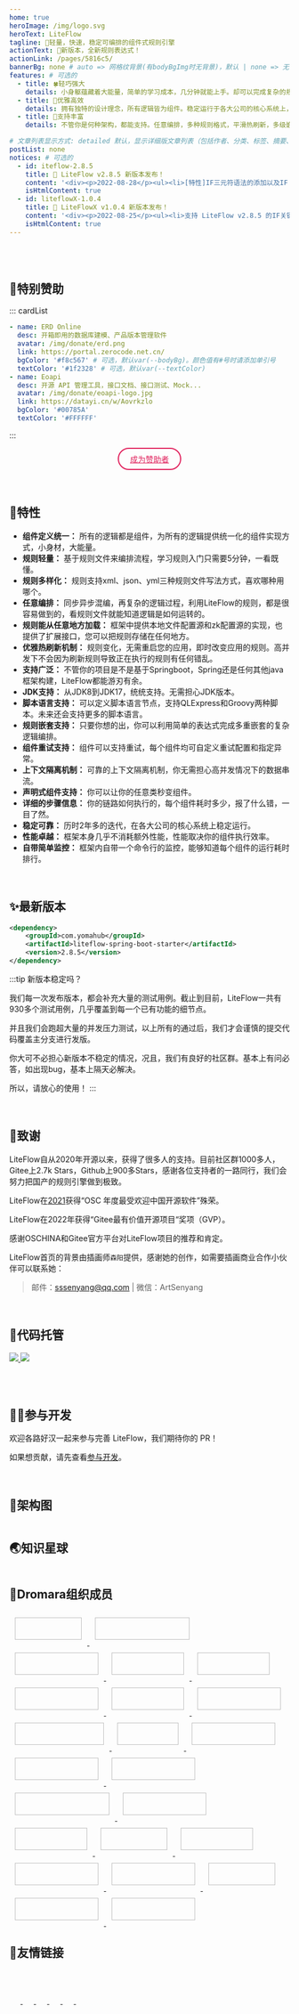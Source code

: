 ```yaml
---
home: true
heroImage: /img/logo.svg
heroText: LiteFlow
tagline: 🚀轻量，快速，稳定可编排的组件式规则引擎
actionText: 🧩新版本，全新规则表达式！
actionLink: /pages/5816c5/
bannerBg: none # auto => 网格纹背景(有bodyBgImg时无背景)，默认 | none => 无 | '大图地址' | background: 自定义背景样式       提示：如发现文本颜色不适应你的背景时可以到palette.styl修改$bannerTextColor变量
features: # 可选的
  - title: 🍀轻巧强大
    details: 小身躯蕴藏着大能量，简单的学习成本，几分钟就能上手。却可以完成复杂的规则编排。
  - title: 🌸优雅高效
    details: 拥有独特的设计理念，所有逻辑皆为组件。稳定运行于各大公司的核心系统上，性能卓越。
  - title: 🌼支持丰富
    details: 不管你是何种架构，都能支持。任意编排，多种规则格式，平滑热刷新，多级嵌套，外部存储扩展等等。

# 文章列表显示方式: detailed 默认，显示详细版文章列表（包括作者、分类、标签、摘要、分页等）| simple => 显示简约版文章列表（仅标题和日期）| none 不显示文章列表
postList: none
notices: # 可选的
  - id: iteflow-2.8.5
    title: 🚀 LiteFlow v2.8.5 新版本发布！
    content: '<div><p>2022-08-28</p><ul><li>[特性]IF三元符语法的添加以及IF ELIF ELSE语法的添加</li><li>[增强]增加EL解析中的报错详细信息</li><li>[增强]解决循环调用同步的隐式流程，参数只能取一次的问题</li><li>[修复]switch组件对于cglib代理过的bean目前处理的不够全面</li><li>[修复]在zk集群中多个zk地址不生效的bug</li></ul></div><p style="text-align: right;"><a href="/pages/88c2d1/">查看详情</a></p>'
    isHtmlContent: true
  - id: liteflowX-1.0.4
    title: 🎉 LiteFlowX v1.0.4 新版本发布！
    content: '<div><p>2022-08-25</p><ul><li>支持 LiteFlow v2.8.5 的IF关键字特性</li><li>修复 SWITCH() 允许输入多个表达式的问题</li></ul></div><p style="text-align: right;"><a href="/pages/liteflowx/">查看详情</a></p>'
    isHtmlContent: true
---
```


<Notice :data="$frontmatter.notices"/>

<br/><br/>

## 🌈特别赞助

::: cardList
```yaml
- name: ERD Online
  desc: 开箱即用的数据库建模、产品版本管理软件
  avatar: /img/donate/erd.png
  link: https://portal.zerocode.net.cn/
  bgColor: '#f8c567' # 可选，默认var(--bodyBg)。颜色值有#号时请添加单引号
  textColor: '#1f2328' # 可选，默认var(--textColor)
- name: Eoapi
  desc: 开源 API 管理工具，接口文档、接口测试、Mock...
  avatar: /img/donate/eoapi-logo.jpg
  link: https://datayi.cn/w/Aovrkzlo
  bgColor: '#00785A'
  textColor: '#FFFFFF'
```
:::
<br/>

<p align="center">
  <a class="become-sponsor" href="/pages/fb599d/">成为赞助者</a>
</p>

<style>
.become-sponsor{
  padding: 8px 20px;
  display: inline-block;
  color: #E01E5A;
  border-radius: 30px;
  box-sizing: border-box;
  border: 2px solid #E01E5A;
}
</style>

<br/>

## 🍬特性
* **组件定义统一：** 所有的逻辑都是组件，为所有的逻辑提供统一化的组件实现方式，小身材，大能量。
* **规则轻量：** 基于规则文件来编排流程，学习规则入门只需要5分钟，一看既懂。
* **规则多样化：** 规则支持xml、json、yml三种规则文件写法方式，喜欢哪种用哪个。
* **任意编排：** 同步异步混编，再复杂的逻辑过程，利用LiteFlow的规则，都是很容易做到的，看规则文件就能知道逻辑是如何运转的。
* **规则能从任意地方加载：** 框架中提供本地文件配置源和zk配置源的实现，也提供了扩展接口，您可以把规则存储在任何地方。
* **优雅热刷新机制：** 规则变化，无需重启您的应用，即时改变应用的规则。高并发下不会因为刷新规则导致正在执行的规则有任何错乱。
* **支持广泛：** 不管你的项目是不是基于Springboot，Spring还是任何其他java框架构建，LiteFlow都能游刃有余。
* **JDK支持：** 从JDK8到JDK17，统统支持。无需担心JDK版本。
* **脚本语言支持：** 可以定义脚本语言节点，支持QLExpress和Groovy两种脚本。未来还会支持更多的脚本语言。
* **规则嵌套支持：** 只要你想的出，你可以利用简单的表达式完成多重嵌套的复杂逻辑编排。
* **组件重试支持：** 组件可以支持重试，每个组件均可自定义重试配置和指定异常。
* **上下文隔离机制：** 可靠的上下文隔离机制，你无需担心高并发情况下的数据串流。
* **声明式组件支持：** 你可以让你的任意类秒变组件。
* **详细的步骤信息：** 你的链路如何执行的，每个组件耗时多少，报了什么错，一目了然。
* **稳定可靠：** 历时2年多的迭代，在各大公司的核心系统上稳定运行。
* **性能卓越：** 框架本身几乎不消耗额外性能，性能取决你的组件执行效率。
* **自带简单监控：** 框架内自带一个命令行的监控，能够知道每个组件的运行耗时排行。

<br/>

## ✨最新版本

```xml
<dependency>
    <groupId>com.yomahub</groupId>
    <artifactId>liteflow-spring-boot-starter</artifactId>
    <version>2.8.5</version>
</dependency>
```

:::tip 新版本稳定吗？

我们每一次发布版本，都会补充大量的测试用例。截止到目前，LiteFlow一共有930多个测试用例，几乎覆盖到每一个已有功能的细节点。

并且我们会跑超大量的并发压力测试，以上所有的通过后，我们才会谨慎的提交代码覆盖主分支进行发版。

你大可不必担心新版本不稳定的情况，况且，我们有良好的社区群。基本上有问必答，如出现bug，基本上隔天必解决。

所以，请放心的使用！
:::

<br/>

## 🎉致谢

LiteFlow自从2020年开源以来，获得了很多人的支持。目前社区群1000多人，Gitee上2.7k Stars，Github上900多Stars，感谢各位支持者的一路同行，我们会努力把国产的规则引擎做到极致。

LiteFlow在[2021](https://www.oschina.net/project/top_cn_2021)获得“OSC 年度最受欢迎中国开源软件”殊荣。

LiteFlow在2022年获得“Gitee最有价值开源项目“奖项（GVP）。

感谢OSCHINA和Gitee官方平台对LiteFlow项目的推荐和肯定。

LiteFlow首页的背景由插画师`森阳`提供，感谢她的创作，如需要插画商业合作小伙伴可以联系她：

> 邮件：sssenyang@qq.com | 微信：ArtSenyang

<br/>

## 🏡代码托管

<a href='https://gitee.com/dromara/liteFlow' target="_blank">
    <img class="no-zoom" src="https://img.shields.io/badge/Gitee-red?logo=gitee&logoColor=white&style=for-the-badge"/>
</a>

<a href="https://github.com/dromara/liteflow" target="_blank">
    <img class="no-zoom" src="https://img.shields.io/badge/Github-blue?logo=github&logoColor=white&style=for-the-badge"/>
</a>

<br/><br/>

## 💪🏻参与开发

欢迎各路好汉一起来参与完善 LiteFlow，我们期待你的 PR！

如果想贡献，请先查看[参与开发](/pages/ae4dd5/)。

<br/>

## 🍭架构图

<img :src="$withBase('/img/arch.png')" style="zoom: 120%" class="no-zoom">

<br/>

## 🌏知识星球

<img :src="$withBase('/img/zhishixingqiu.png')" style="zoom: 50%" class="no-zoom">

## 🐳Dromara组织成员
<span style="width: 150px;text-align: left">
    <a href="https://gitee.com/dromara/TLog" target="_blank">
        <img :src="$withBase('/img/dromara/tlog-logo.png')" class="no-zoom" style="height:40px;width:120px;margin: 10px;">
    </a>
</span>
<span style="width: 150px;text-align: left">
    <a href="https://gitee.com/dromara/liteFlow" target="_blank">
        <img :src="$withBase('/img/dromara/liteflow-logo.png')" class="no-zoom" style="height:40px;width:170px;margin: 10px;">
    </a>
</span>
<span style="width: 150px;text-align: left">
    <a href="https://gitee.com/dromara/hutool" target="_blank">
        <img :src="$withBase('/img/dromara/hutool-logo.png')" class="no-zoom" style="height:40px;width:150px;margin: 10px;">
    </a>
</span>
<span style="width: 150px;text-align: left">
    <a href="https://gitee.com/dromara/sa-token" target="_blank">
        <img :src="$withBase('/img/dromara/satoken-logo.png')" class="no-zoom" style="height:40px;width:130px;margin: 10px;">
    </a>
</span>
<span style="width: 150px;text-align: left">
    <a href="https://gitee.com/dromara/hmily" target="_blank">
        <img :src="$withBase('/img/dromara/hmily-logo.png')" class="no-zoom" style="height:40px;width:130px;margin: 10px;">
    </a>
</span>
<span style="width: 150px;text-align: left">
    <a href="https://gitee.com/dromara/Raincat" target="_blank">
        <img :src="$withBase('/img/dromara/raincat-logo.png')" class="no-zoom" style="height:40px;width:150px;margin: 10px;">
    </a>
</span>
<span style="width: 150px;text-align: left">
    <a href="https://gitee.com/dromara/myth" target="_blank">
        <img :src="$withBase('/img/dromara/myth-logo.png')" class="no-zoom" style="height:40px;width:130px;margin: 10px;">
    </a>
</span>
<span style="width: 150px;text-align: left">
    <a href="https://gitee.com/dromara/hertzbeat" target="_blank">
        <img :src="$withBase('/img/dromara/hertzbeat-logo.png')" class="no-zoom" style="height:40px;width:150px;margin: 10px;">
    </a>
</span>
<span style="width: 150px;text-align: left">
    <a href="https://gitee.com/dromara/forest" target="_blank">
        <img :src="$withBase('/img/dromara/forest-logo.png')" class="no-zoom" style="height:40px;width:160px;margin: 10px;">
    </a>
</span>
<span style="width: 150px;text-align: left">
    <a href="https://jpom.top" target="_blank">
        <img :src="$withBase('/img/dromara/jpom-logo.png')" class="no-zoom" style="height:40px;width:110px;margin: 10px;">
    </a>
</span>
<span style="width: 150px;text-align: left">
    <a href="https://gitee.com/dromara/sureness" target="_blank">
        <img :src="$withBase('/img/dromara/sureness-logo.png')" class="no-zoom" style="height:40px;width:150px;margin: 10px;">
    </a>
</span>
<span style="width: 150px;text-align: left">
    <a href="https://gitee.com/dromara/easy-es" target="_blank">
        <img :src="$withBase('/img/dromara/ee-logo.png')" class="no-zoom" style="height:40px;width:150px;margin: 10px;">
    </a>
</span>
<span style="width: 150px;text-align: left">
    <a href="https://gitee.com/dromara/northstar" target="_blank">
        <img :src="$withBase('/img/dromara/northstar-logo.png')" class="no-zoom" style="height:40px;width:150px;margin: 10px;">
    </a>
</span>
<span style="width: 150px;text-align: left">
    <a href="https://gitee.com/dromara/fast-request" target="_blank">
        <img :src="$withBase('/img/dromara/fastrequest-logo.png')" class="no-zoom" style="height:40px;width:170px;margin: 10px;">
    </a>
</span>
<span style="width: 150px;text-align: left">
    <a href="https://gitee.com/dromara/dynamic-tp" target="_blank">
        <img :src="$withBase('/img/dromara/dynamictp-logo.png')" class="no-zoom" style="height:40px;width:150px;margin: 10px;">
    </a>
</span>
<span style="width: 150px;text-align: left">
    <a href="https://gitee.com/dromara/mendmix" target="_blank">
        <img :src="$withBase('/img/dromara/mendmix-logo.png')" class="no-zoom" style="height:40px;width:130px;margin: 10px;">
    </a>
</span>
<span style="width: 150px;text-align: left">
    <a href="https://gitee.com/dromara/cubic" target="_blank">
        <img :src="$withBase('/img/dromara/cubic-logo.png')" class="no-zoom" style="height:40px;width:120px;margin: 10px;">
    </a>
</span>
<span style="width: 150px;text-align: left">
    <a href="https://gitee.com/dromara/koalas-rpc" target="_blank">
        <img :src="$withBase('/img/dromara/koalas-logo.png')" class="no-zoom" style="height:40px;width:130px;margin: 10px;">
    </a>
</span>
<span style="width: 150px;text-align: left">
    <a href="https://gitee.com/dromara/MaxKey" target="_blank">
        <img :src="$withBase('/img/dromara/maxkey-logo.png')" class="no-zoom" style="height:40px;width:150px;margin: 10px;">
    </a>
</span>
<span style="width: 150px;text-align: left">
    <a href="https://gitee.com/dromara/gobrs-async" target="_blank">
        <img :src="$withBase('/img/dromara/gobrsasync-logo.png')" class="no-zoom" style="height:40px;width:150px;margin: 10px;">
    </a>
</span>
<span style="width: 150px;text-align: left">
    <a href="https://gitee.com/dromara/x-easypdf" target="_blank">
        <img :src="$withBase('/img/dromara/xeasypdf-logo.png')" class="no-zoom" style="height:40px;width:120px;margin: 10px;">
    </a>
</span>
<span style="width: 150px;text-align: left">
    <a href="https://gitee.com/dromara/image-combiner" target="_blank">
        <img :src="$withBase('/img/dromara/imagecombiner-logo.png')" class="no-zoom" style="height:40px;width:150px;margin: 10px;">
    </a>
</span>
<span style="width: 150px;text-align: left">
    <a href="https://gitee.com/dromara/dante-cloud" target="_blank">
        <img :src="$withBase('/img/dromara/dantecloud-logo.png')" class="no-zoom" style="height:40px;width:150px;margin: 10px;">
    </a>
</span>

<br/>

## 🧲友情链接
<span style="width: 150px;flex:1;text-align: left">
    <a href="https://gitee.com" target="_blank">
        <img :src="$withBase('/img/link/gitee-logo.png')" class="no-zoom" style="height:40px;max-width:150px;margin: 10px;">
    </a>
</span>
<span style="width: 150px;text-align: left">
    <a href="https://www.oschina.net" target="_blank">
        <img :src="$withBase('/img/link/oschina-logo.png')" class="no-zoom" style="height:40px;max-width:150px;margin: 10px;">
    </a>
</span>
<span style="width: 150px;text-align: left">
    <a href="http://www.layui-vue.com/zh-CN/index" target="_blank">
        <img :src="$withBase('/img/link/layui-vue.png')" class="no-zoom" style="height:40px;max-width:150px;margin: 10px;">
    </a>
</span>
<span style="width: 150px;text-align: left">
    <a href="https://github.com/opengoofy/hippo4j" target="_blank">
        <img :src="$withBase('/img/link/hippo4j.png')" class="no-zoom" style="height:40px;max-width:150px;margin: 10px;">
    </a>
</span>
<span style="width: 150px;text-align: left">
    <a href="http://www.pearadmin.com/" target="_blank">
        <img :src="$withBase('/img/link/pearAdmin-logo.png')" class="no-zoom" style="height:40px;max-width:150px;margin: 10px;">
    </a>
</span>
<span style="width: 150px;text-align: left">
    <a href="https://gitee.com/dotnetchina" target="_blank">
        <img :src="$withBase('/img/link/dotnet-china-logo.png')" class="no-zoom" style="height:40px;max-width:150px;margin: 10px;">
    </a>
</span>

<br/>

<!-- AD -->
<div class="wwads-cn wwads-horizontal page-wwads" data-id="129"></div>
<style>
  .page-wwads{
    width:100%!important;
    min-height: 0;
    margin: 0;
  }
  .page-wwads .wwads-img img{
    width:80px!important;
  }
  .page-wwads .wwads-poweredby{
    width: 40px;
    position: absolute;
    right: 25px;
    bottom: 3px;
  }
  .wwads-content .wwads-text, .page-wwads .wwads-text{
    height: 100%;
    padding-top: 5px;
    display: block;
  }
</style>
